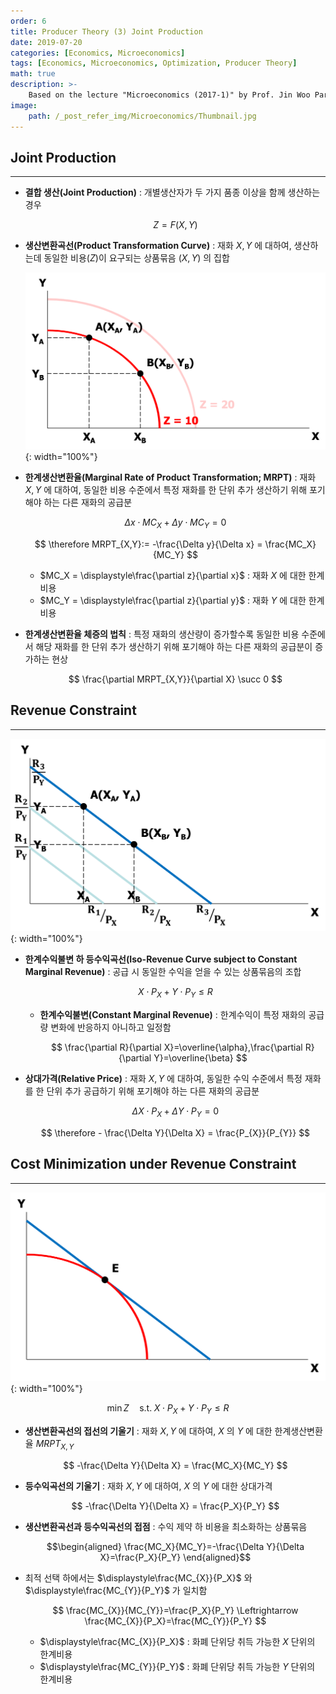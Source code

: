 ```yaml
---
order: 6
title: Producer Theory (3) Joint Production
date: 2019-07-20
categories: [Economics, Microeconomics]
tags: [Economics, Microeconomics, Optimization, Producer Theory]
math: true
description: >-
    Based on the lecture "Microeconomics (2017-1)" by Prof. Jin Woo Park, Dept. of Economics, College of Economics & Commerce, Kookmin Univ.
image:
    path: /_post_refer_img/Microeconomics/Thumbnail.jpg
---
```


## Joint Production
-----

- **결합 생산(Joint Production)** : 개별생산자가 두 가지 품종 이상을 함께 생산하는 경우

    $$
    Z = F(X,Y)
    $$

- **생산변환곡선(Product Transformation Curve)** : 재화 $X,Y$ 에 대하여, 생산하는데 동일한 비용($Z$)이 요구되는 상품묶음 $(X,Y)$ 의 집합

    ![01](/_post_refer_img/Microeconomics/06-01.png){: width="100%"}

- **한계생산변환율(Marginal Rate of Product Transformation; MRPT)** : 재화 $X,Y$ 에 대하여, 동일한 비용 수준에서 특정 재화를 한 단위 추가 생산하기 위해 포기해야 하는 다른 재화의 공급분

    $$
    \Delta x \cdot MC_X + \Delta y \cdot MC_Y = 0
    $$

    $$
    \therefore MRPT_{X,Y}:= -\frac{\Delta y}{\Delta x} = \frac{MC_X}{MC_Y}
    $$

    - $MC_X = \displaystyle\frac{\partial z}{\partial x}$ : 재화 $X$ 에 대한 한계비용
    - $MC_Y = \displaystyle\frac{\partial z}{\partial y}$ : 재화 $Y$ 에 대한 한계비용

- **한계생산변환율 체증의 법칙** : 특정 재화의 생산량이 증가할수록 동일한 비용 수준에서 해당 재화를 한 단위 추가 생산하기 위해 포기해야 하는 다른 재화의 공급분이 증가하는 현상

    $$
    \frac{\partial MRPT_{X,Y}}{\partial X} \succ 0
    $$

## Revenue Constraint
-----

![02](/_post_refer_img/Microeconomics/06-02.png){: width="100%"}

- **한계수익불변 하 등수익곡선(Iso-Revenue Curve subject to Constant Marginal Revenue)** : 공급 시 동일한 수익을 얻을 수 있는 상품묶음의 조합

    $$
    X \cdot P_X + Y \cdot P_Y \le R
    $$

    - **한계수익불변(Constant Marginal Revenue)** : 한계수익이 특정 재화의 공급량 변화에 반응하지 아니하고 일정함

        $$
        \frac{\partial R}{\partial X}=\overline{\alpha},\frac{\partial R}{\partial Y}=\overline{\beta}
        $$

- **상대가격(Relative Price)** : 재화 $X,Y$ 에 대하여, 동일한 수익 수준에서 특정 재화를 한 단위 추가 공급하기 위해 포기해야 하는 다른 재화의 공급분

    $$
    \Delta X \cdot P_{X} + \Delta Y \cdot P_{Y} = 0
    $$
    
    $$
    \therefore - \frac{\Delta Y}{\Delta X} = \frac{P_{X}}{P_{Y}}
    $$

## Cost Minimization under Revenue Constraint
-----

![03](/_post_refer_img/Microeconomics/06-03.png){: width="100%"}

$$
\min{Z} \quad \text{s.t.} \; X \cdot P_{X} + Y \cdot P_{Y} \le R
$$

- **생산변환곡선의 접선의 기울기** : 재화 $X,Y$ 에 대하여, $X$ 의 $Y$ 에 대한 한계생산변환율 $MRPT_{X,Y}$

    $$
    -\frac{\Delta Y}{\Delta X} = \frac{MC_X}{MC_Y}
    $$

- **등수익곡선의 기울기** : 재화 $X,Y$ 에 대하여, $X$ 의 $Y$ 에 대한 상대가격

    $$
    -\frac{\Delta Y}{\Delta X} = \frac{P_X}{P_Y}
    $$

- **생산변환곡선과 등수익곡선의 접점** : 수익 제약 하 비용을 최소화하는 상품묶음

    $$\begin{aligned}
    \frac{MC_X}{MC_Y}=-\frac{\Delta Y}{\Delta X}=\frac{P_X}{P_Y}
    \end{aligned}$$

- 최적 선택 하에서는 $\displaystyle\frac{MC_{X}}{P_X}$ 와 $\displaystyle\frac{MC_{Y}}{P_Y}$ 가 일치함

    $$
    \frac{MC_{X}}{MC_{Y}}=\frac{P_X}{P_Y} \Leftrightarrow \frac{MC_{X}}{P_X}=\frac{MC_{Y}}{P_Y}
    $$

    - $\displaystyle\frac{MC_{X}}{P_X}$ : 화폐 단위당 취득 가능한 $X$ 단위의 한계비용
    - $\displaystyle\frac{MC_{Y}}{P_Y}$ : 화폐 단위당 취득 가능한 $Y$ 단위의 한계비용